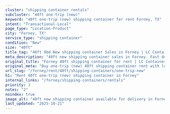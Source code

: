 ```yaml
---
cluster: "shipping container rentals"
subcluster: "40ft one-trip (new)"
keyword: "40ft one-trip (new) shipping container for rent Forney, TX"
intent: "Transactional-Local"
page_type: "Location-Product"
city: "Forney, TX"
service_type: "shipping container"
condition: "New"
size: "40ft"
title_tag: "40ft 9bd New shipping container Sales in Forney | LC Container"
meta_description: "40ft new shipping container sales in Forney. Fast delivery, competitive pricing. Serving shipping containers area. Quote ID: 38F. Call (214) 524-4168 for your free quote today."
original_title: "Forney 40ft shipping container for rent | LC Container"
original_meta: "Buy one-trip (new) 40ft shipping container rent with local delivery in Forney, TX. LC Container — local Since 2003. Request a fast quote today."
url_slug: "/forney/rent/40ft/shipping-containers/one-trip-new"
h1: "Rent 40ft one-trip (new) shipping container in Forney"
internal_links: "/forney/shipping-containers/rentals"
priority: 3
notes: "2"
noindex: true
image_alt: "40ft new shipping container available for delivery in Forney"
last_updated: "2025-10-21"
---
```


<!-- TODO: Add unique city/inventory copy, images, and internal links here. -->
